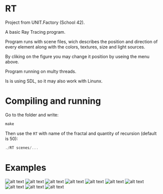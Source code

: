 # RT 
Project from UNIT.Factory (School 42).

A basic Ray Tracing program.

Program runs with scene files, wich describes the position and direction of every element along with the colors, textures, size and light sources.

By cliking on the figure you may change it position by useing the menu above.

Program running on multy threads.

Is is using SDL, so it may also work with Linunx.

# Compiling and running
Go to the folder and write:
```c
make
```
Then use the ```RT``` with name of the fractal and quantity of recursion (default is 50):
```c
./RT scenes/...
```
# Examples
![alt text](https://raw.githubusercontent.com/Areandy/RT/master/readme_scenes/10.png)
![alt text](https://raw.githubusercontent.com/Areandy/RT/master/readme_scenes/1.png)
![alt text](https://raw.githubusercontent.com/Areandy/RT/master/readme_scenes/2.png)
![alt text](https://raw.githubusercontent.com/Areandy/RT/master/readme_scenes/3.png)
![alt text](https://raw.githubusercontent.com/Areandy/RT/master/readme_scenes/4.png)
![alt text](https://raw.githubusercontent.com/Areandy/RT/master/readme_scenes/5.png)
![alt text](https://raw.githubusercontent.com/Areandy/RT/master/readme_scenes/6.png)
![alt text](https://raw.githubusercontent.com/Areandy/RT/master/readme_scenes/7.png)
![alt text](https://raw.githubusercontent.com/Areandy/RT/master/readme_scenes/8.png)
![alt text](https://raw.githubusercontent.com/Areandy/RT/master/readme_scenes/9.png)
